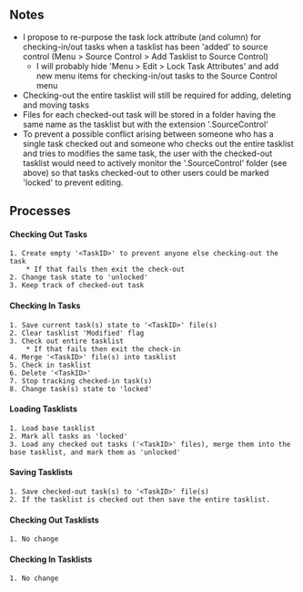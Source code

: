 ## Notes ##

* I propose to re-purpose the task lock attribute (and column) for checking-in/out tasks when a tasklist has been 'added' to source control (Menu > Source Control > Add Tasklist to Source Control)
	* I will probably hide 'Menu > Edit > Lock Task Attributes'	and add new menu items for checking-in/out tasks to the Source Control menu
* Checking-out the entire tasklist will still be required for adding, deleting and moving tasks
* Files for each checked-out task will be stored in a folder having the same name as the tasklist but with the extension '.SourceControl'
* To prevent a possible conflict arising between someone who has a single task checked out and someone who checks out the entire tasklist and tries to modifies the same task, the user with the checked-out tasklist would need to actively monitor the '.SourceControl' folder (see above) so that tasks checked-out to other users could be marked 'locked' to prevent editing.

## Processes ##

#### Checking Out Tasks ####
	1. Create empty '<TaskID>' to prevent anyone else checking-out the task
		* If that fails then exit the check-out 
	2. Change task state to 'unlocked'
	3. Keep track of checked-out task

#### Checking In Tasks ####
	1. Save current task(s) state to '<TaskID>' file(s)
	2. Clear tasklist 'Modified' flag
	3. Check out entire tasklist
		* If that fails then exit the check-in
	4. Merge '<TaskID>' file(s) into tasklist 
	5. Check in tasklist
	6. Delete '<TaskID>'
	7. Stop tracking checked-in task(s)
	8. Change task(s) state to 'locked'

#### Loading Tasklists ####
	1. Load base tasklist 
	2. Mark all tasks as 'locked'
	3. Load any checked out tasks ('<TaskID>' files), merge them into the base tasklist, and mark them as 'unlocked'

#### Saving Tasklists ####
	1. Save checked-out task(s) to '<TaskID>' file(s)
	2. If the tasklist is checked out then save the entire tasklist.

#### Checking Out Tasklists ####
	1. No change

#### Checking In Tasklists ####
	1. No change




